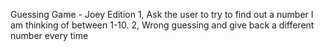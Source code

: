 Guessing Game - Joey Edition
1, Ask the user to try to find out a number
I am thinking of between 1-10.
2, Wrong guessing and give back a different number every time
